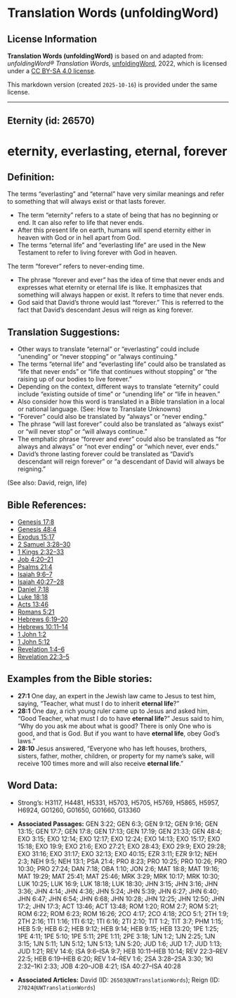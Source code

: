# Translation Words (unfoldingWord)

## License Information

**Translation Words (unfoldingWord)** is based on and adapted from: _unfoldingWord® Translation Words_, [unfoldingWord](https://unfoldingword.org/utw), 2022, which is licensed under a [CC BY-SA 4.0 license](https://creativecommons.org/licenses/by-sa/4.0/legalcode.en).

This markdown version (created `2025-10-16`) is provided under the same license.



--------------------------------

## Eternity (id: 26570)

eternity, everlasting, eternal, forever
=======================================

Definition:
-----------

The terms “everlasting” and “eternal” have very similar meanings and refer to something that will always exist or that lasts forever.

* The term “eternity” refers to a state of being that has no beginning or end. It can also refer to life that never ends.
* After this present life on earth, humans will spend eternity either in heaven with God or in hell apart from God.
* The terms “eternal life” and “everlasting life” are used in the New Testament to refer to living forever with God in heaven.

The term “forever” refers to never\-ending time.

* The phrase “forever and ever” has the idea of time that never ends and expresses what eternity or eternal life is like. It emphasizes that something will always happen or exist. It refers to time that never ends.
* God said that David’s throne would last “forever.” This is referred to the fact that David’s descendant Jesus will reign as king forever.

Translation Suggestions:
------------------------

* Other ways to translate “eternal” or “everlasting” could include “unending” or “never stopping” or “always continuing.”
* The terms “eternal life” and “everlasting life” could also be translated as “life that never ends” or “life that continues without stopping” or “the raising up of our bodies to live forever.”
* Depending on the context, different ways to translate “eternity” could include “existing outside of time” or “unending life” or “life in heaven.”
* Also consider how this word is translated in a Bible translation in a local or national language. (See: How to Translate Unknowns)
* “Forever” could also be translated by “always” or “never ending.”
* The phrase “will last forever” could also be translated as “always exist” or “will never stop” or “will always continue.”
* The emphatic phrase “forever and ever” could also be translated as “for always and always” or “not ever ending” or “which never, ever ends.”
* David’s throne lasting forever could be translated as “David’s descendant will reign forever” or “a descendant of David will always be reigning.”

(See also: David, reign, life)

Bible References:
-----------------

* [Genesis 17:8](https://ref.ly/Gen17:8)
* [Genesis 48:4](https://ref.ly/Gen48:4)
* [Exodus 15:17](https://ref.ly/Exod15:17)
* [2 Samuel 3:28–30](https://ref.ly/2Sam3:28-2Sam3:30)
* [1 Kings 2:32–33](https://ref.ly/1Kgs2:32-1Kgs2:33)
* [Job 4:20–21](https://ref.ly/Job4:20-Job4:21)
* [Psalms 21:4](https://ref.ly/Ps21:4)
* [Isaiah 9:6–7](https://ref.ly/Isa9:6-Isa9:7)
* [Isaiah 40:27–28](https://ref.ly/Isa40:27-Isa40:28)
* [Daniel 7:18](https://ref.ly/Dan7:18)
* [Luke 18:18](https://ref.ly/Luke18:18)
* [Acts 13:46](https://ref.ly/Acts13:46)
* [Romans 5:21](https://ref.ly/Rom5:21)
* [Hebrews 6:19–20](https://ref.ly/Heb6:19-Heb6:20)
* [Hebrews 10:11–14](https://ref.ly/Heb10:11-Heb10:14)
* [1 John 1:2](https://ref.ly/1John1:2)
* [1 John 5:12](https://ref.ly/1John5:12)
* [Revelation 1:4–6](https://ref.ly/Rev1:4-Rev1:6)
* [Revelation 22:3–5](https://ref.ly/Rev22:3-Rev22:5)

Examples from the Bible stories:
--------------------------------

* **27:1** One day, an expert in the Jewish law came to Jesus to test him, saying, “Teacher, what must I do to inherit **eternal life**?”
* **28:1** One day, a rich young ruler came up to Jesus and asked him, “Good Teacher, what must I do to have **eternal life**?” Jesus said to him, “Why do you ask me about what is good? There is only One who is good, and that is God. But if you want to have **eternal life**, obey God’s laws.”
* **28:10** Jesus answered, “Everyone who has left houses, brothers, sisters, father, mother, children, or property for my name’s sake, will receive 100 times more and will also receive **eternal life**.”

Word Data:
----------

* Strong’s: H3117, H4481, H5331, H5703, H5705, H5769, H5865, H5957, H6924, G01260, G01650, G01660, G13360

* **Associated Passages:** GEN 3:22; GEN 6:3; GEN 9:12; GEN 9:16; GEN 13:15; GEN 17:7; GEN 17:8; GEN 17:13; GEN 17:19; GEN 21:33; GEN 48:4; EXO 3:15; EXO 12:14; EXO 12:17; EXO 12:24; EXO 14:13; EXO 15:17; EXO 15:18; EXO 19:9; EXO 21:6; EXO 27:21; EXO 28:43; EXO 29:9; EXO 29:28; EXO 31:16; EXO 31:17; EXO 32:13; EXO 40:15; EZR 3:11; EZR 9:12; NEH 2:3; NEH 9:5; NEH 13:1; PSA 21:4; PRO 8:23; PRO 10:25; PRO 10:26; PRO 10:30; PRO 27:24; DAN 7:18; OBA 1:10; JON 2:6; MAT 18:8; MAT 19:16; MAT 19:29; MAT 25:41; MAT 25:46; MRK 3:29; MRK 10:17; MRK 10:30; LUK 10:25; LUK 16:9; LUK 18:18; LUK 18:30; JHN 3:15; JHN 3:16; JHN 3:36; JHN 4:14; JHN 4:36; JHN 5:24; JHN 5:39; JHN 6:27; JHN 6:40; JHN 6:47; JHN 6:54; JHN 6:68; JHN 10:28; JHN 12:25; JHN 12:50; JHN 17:2; JHN 17:3; ACT 13:46; ACT 13:48; ROM 1:20; ROM 2:7; ROM 5:21; ROM 6:22; ROM 6:23; ROM 16:26; 2CO 4:17; 2CO 4:18; 2CO 5:1; 2TH 1:9; 2TH 2:16; 1TI 1:16; 1TI 6:12; 1TI 6:16; 2TI 2:10; TIT 1:2; TIT 3:7; PHM 1:15; HEB 5:9; HEB 6:2; HEB 9:12; HEB 9:14; HEB 9:15; HEB 13:20; 1PE 1:25; 1PE 4:11; 1PE 5:10; 1PE 5:11; 2PE 1:11; 2PE 3:18; 1JN 1:2; 1JN 2:25; 1JN 3:15; 1JN 5:11; 1JN 5:12; 1JN 5:13; 1JN 5:20; JUD 1:6; JUD 1:7; JUD 1:13; JUD 1:21; REV 14:6; ISA 9:6–ISA 9:7; HEB 10:11–HEB 10:14; REV 22:3–REV 22:5; HEB 6:19–HEB 6:20; REV 1:4–REV 1:6; 2SA 3:28–2SA 3:30; 1KI 2:32–1KI 2:33; JOB 4:20–JOB 4:21; ISA 40:27–ISA 40:28
* **Associated Articles:** David (ID: `26503@UWTranslationWords`); Reign (ID: `27024@UWTranslationWords`)


